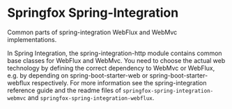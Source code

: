# Springfox Spring-Integration

Common parts of spring-integration WebFlux and WebMvc implementations.

In Spring Integration, the spring-integration-http module contains common base classes for WebFlux and WebMvc. 
You need to choose the actual web technology by defining the correct dependency to WebMvc or WebFlux, e.g. by depending
on spring-boot-starter-web or spring-boot-starter-webflux respectively.
For more information see the spring-integration reference guide and the readme files of 
`springfox-spring-integration-webmvc` and `springfox-spring-integration-webflux`.  

